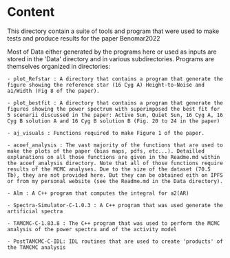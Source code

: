 # Content

This directory contain a suite of tools and program that were used to make tests and produce results for the paper Benomar2022

Most of Data either generated by the programs here or used as inputs are stored in the 'Data' directory and in various subdirectories.
Programs are themselves organized in directories:

	- plot_Refstar : A directory that contains a program that generate the figure showing the reference star (16 Cyg A) Height-to-Noise and a1/Width (Fig 8 of the paper).

	- plot_bestfit : A directory that contains a program that generate the figures showing the power spectrum with superimposed the best fit for 5 scenarii discussed in the paper: Active Sun, Quiet Sun, 16 Cyg A, 16 Cyg B solution A and 16 Cyg B solution B (Fig. 20 to 24 in the paper)

	- aj_visuals : Functions required to make Figure 1 of the paper.

	- acoef_analysis : The vast majority of the functions that are used to make the plots of the paper (bias maps, pdfs, etc...). Detailled explanations on all those functions are given in the Readme.md within the acoef_analysis directory. Note that all of those functions require results of the MCMC analyses. Due to the size of the dataset (70.5 Tb), they are not provided here. But they can be obtained eith on IPFS or from my personal website (see the Readme.md in the Data directory).

	- Alm : A C++ program that computes the integral for a2(AR)

	- Spectra-Simulator-C-1.0.3 : A C++ program that was used generate the artificial spectra

	- TAMCMC-C-1.83.8 : The C++ program that was used to perform the MCMC analysis of the power spectra and of the activity model

	- PostTAMCMC-C-IDL: IDL routines that are used to create 'products' of the TAMCMC analysis
